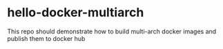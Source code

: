# hello-docker-multiarch

This repo should demonstrate how to build multi-arch docker images and publish them to docker hub